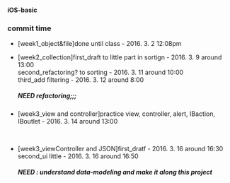 #### iOS-basic

### commit time
* [week1_object&file]done until class - 2016. 3. 2 12:08pm

* [week2_collection]first_draft to little part in sortign - 2016. 3. 9 around 13:00 <br />
    second_refactoring? to sorting - 2016. 3. 11 around 10:00<br />
    third_add filtering - 2016. 3. 12 around 8:00 <br/>
    ##### NEED refactoring;;; 

* [week3_view and controller]practice view, controller, alert, IBaction, IBoutlet - 2016. 3. 14 around 13:00

<br />

* [week3_viewController and JSON]first_dratf - 2016. 3. 16 around 16:30<br />
    second_ui little - 2016. 3. 16 around 16:50<br />
    ##### NEED : understand data-modeling and make it along this project 

